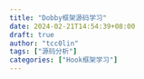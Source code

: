 ```yaml
---
title: "Dobby框架源码学习"
date: 2024-02-21T14:54:39+08:00
draft: true
author: "tcc0lin"
tags: ["源码分析"]
categories: ["Hook框架学习"]
---
```


